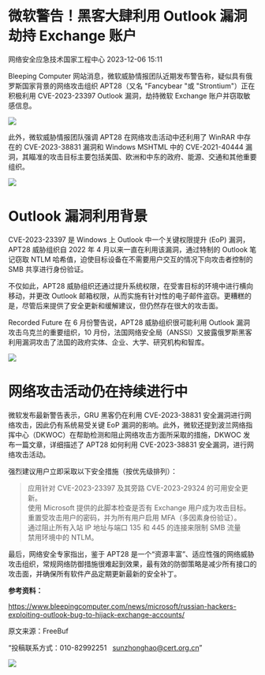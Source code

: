 #  微软警告！黑客大肆利用 Outlook 漏洞劫持 Exchange 账户   
 网络安全应急技术国家工程中心   2023-12-06 15:11  
  
Bleeping Computer 网站消息，微软威胁情报团队近期发布警告称，疑似具有俄罗斯国家背景的网络攻击组织 APT28（又名 "Fancybear "或 "Strontium"）正在积极利用 CVE-2023-23397 Outlook 漏洞，劫持微软 Exchange 账户并窃取敏感信息。  
  
![](https://mmbiz.qpic.cn/mmbiz_jpg/qq5rfBadR3ibVqyk3waPEI8NUmDxrhia3Wyj6N6xUr3jCAbrLKZoUNxNPWb74TM3Xib1rxyoDycHcZztoZtDfvVyQ/640?wx_fmt=jpeg&from=appmsg&tp=wxpic&wxfrom=5&wx_lazy=1&wx_co=1 "")  
  
此外，微软威胁情报团队强调 APT28 在网络攻击活动中还利用了 WinRAR 中存在的 CVE-2023-38831 漏洞和 Windows MSHTML 中的 CVE-2021-40444 漏洞，其瞄准的攻击目标主要包括美国、欧洲和中东的政府、能源、交通和其他重要组织。  
  
![](https://mmbiz.qpic.cn/mmbiz_jpg/qq5rfBadR3ibVqyk3waPEI8NUmDxrhia3WeWegeDibLyAScBldres0Dr6gf9z1sq2eicjaIZIgp7E3iaDjXic4CvZqiaA/640?wx_fmt=jpeg&from=appmsg&tp=wxpic&wxfrom=5&wx_lazy=1&wx_co=1 "")  
  
# Outlook 漏洞利用背景  
  
CVE-2023-23397 是 Windows 上 Outlook 中一个关键权限提升 (EoP) 漏洞，APT28 威胁组织自 2022 年 4 月以来一直在利用该漏洞，通过特制的 Outlook 笔记窃取 NTLM 哈希值，迫使目标设备在不需要用户交互的情况下向攻击者控制的 SMB 共享进行身份验证。  
  
不仅如此，APT28 威胁组织还通过提升系统权限，在受害目标的环境中进行横向移动，并更改 Outlook 邮箱权限，从而实施有针对性的电子邮件盗窃。更糟糕的是，尽管后来提供了安全更新和缓解建议，但仍然存在很大的攻击面。  
  
Recorded Future 在 6 月份警告说，APT28 威胁组织很可能利用 Outlook 漏洞攻击乌克兰的重要组织，10 月份，法国网络安全局（ANSSI）又披露俄罗斯黑客利用漏洞攻击了法国的政府实体、企业、大学、研究机构和智库。  
  
![](https://mmbiz.qpic.cn/mmbiz_jpg/qq5rfBadR3ibVqyk3waPEI8NUmDxrhia3W87SicDkFicPZGBjnhqQBzlGRqnhicMnV2syibMuQHDhcpWooZuvKjaichmA/640?wx_fmt=jpeg&from=appmsg&tp=wxpic&wxfrom=5&wx_lazy=1&wx_co=1 "")  
# 网络攻击活动仍在持续进行中  
  
微软发布最新警告表示，GRU 黑客仍在利用 CVE-2023-38831 安全漏洞进行网络攻击，因此仍有系统易受关键 EoP 漏洞的影响。此外，微软还提到波兰网络指挥中心（DKWOC）在帮助检测和阻止网络攻击方面所采取的措施，DKWOC 发布一篇文章，详细描述了 APT28 如何利用 CVE-2023-38831 安全漏洞，进行网络攻击活动。  
  
强烈建议用户立即采取以下安全措施（按优先级排列）：  
> 应用针对 CVE-2023-23397 及其旁路 CVE-2023-29324 的可用安全更新。  
> 使用 Microsoft 提供的此脚本检查是否有 Exchange 用户成为攻击目标。  
> 重置受攻击用户的密码，并为所有用户启用 MFA（多因素身份验证）。  
> 通过阻止所有入站 IP 地址与端口 135 和 445 的连接来限制 SMB 流量  
> 禁用环境中的 NTLM。  
  
  
最后，网络安全专家指出，鉴于 APT28 是一个“资源丰富”、适应性强的网络威胁攻击组织，常规网络防御措施很难起到效果，最有效的防御策略是减少所有接口的攻击面，并确保所有软件产品定期更新最新的安全补丁。  
  
**参考资料：**  
  
https://www.bleepingcomputer.com/news/microsoft/russian-hackers-exploiting-outlook-bug-to-hijack-exchange-accounts/  
  
  
  
原文来源：FreeBuf  
  
“投稿联系方式：010-82992251   sunzhonghao@cert.org.cn”  
  
![](https://mmbiz.qpic.cn/mmbiz_jpg/GoUrACT176n1NvL0JsVSB8lNDX2FCGZjW0HGfDVnFao65ic4fx6Rv4qylYEAbia4AU3V2Zz801UlicBcLeZ6gS6tg/640?wx_fmt=jpeg&wxfrom=5&wx_lazy=1&wx_co=1 "")  
  
